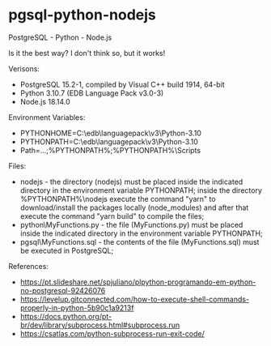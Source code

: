 # pgsql-python-nodejs

PostgreSQL - Python - Node.js

Is it the best way? I don't think so, but it works!

Verisons:
- PostgreSQL 15.2-1, compiled by Visual C++ build 1914, 64-bit
- Python 3.10.7 (EDB Language Pack v3.0-3)
- Node.js 18.14.0

Environment Variables:
- PYTHONHOME=C:\edb\languagepack\v3\Python-3.10
- PYTHONPATH=C:\edb\languagepack\v3\Python-3.10
- Path=...;%PYTHONPATH%;%PYTHONPATH%\Scripts

Files:
- nodejs - the directory (nodejs) must be placed inside the indicated directory in the environment variable PYTHONPATH; inside the directory %PYTHONPATH%\nodejs execute the command "yarn" to download/install the packages locally (node_modules) and after that execute the command "yarn build" to compile the files;
- python\MyFunctions.py - the file (MyFunctions.py) must be placed inside the indicated directory in the environment variable PYTHONPATH;
- pgsql\MyFunctions.sql - the contents of the file (MyFunctions.sql) must be executed in PostgreSQL;

References:
- https://pt.slideshare.net/spjuliano/plpython-programando-em-python-no-postgresql-92426076
- https://levelup.gitconnected.com/how-to-execute-shell-commands-properly-in-python-5b90c1a9213f
- https://docs.python.org/pt-br/dev/library/subprocess.html#subprocess.run
- https://csatlas.com/python-subprocess-run-exit-code/